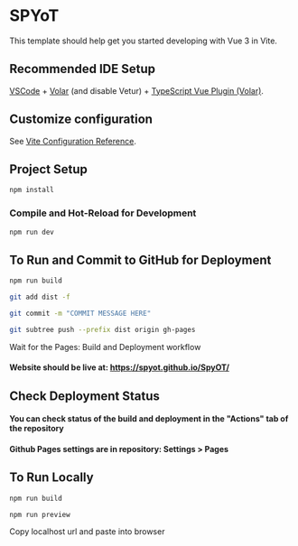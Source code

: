 # SPYoT

This template should help get you started developing with Vue 3 in Vite.

## Recommended IDE Setup

[VSCode](https://code.visualstudio.com/) + [Volar](https://marketplace.visualstudio.com/items?itemName=Vue.volar) (and disable Vetur) + [TypeScript Vue Plugin (Volar)](https://marketplace.visualstudio.com/items?itemName=Vue.vscode-typescript-vue-plugin).

## Customize configuration

See [Vite Configuration Reference](https://vitejs.dev/config/).

## Project Setup

```sh
npm install
```

### Compile and Hot-Reload for Development

```sh
npm run dev
```

## To Run and Commit to GitHub for Deployment
```sh
npm run build
```

```sh
git add dist -f
```

```sh
git commit -m "COMMIT MESSAGE HERE"
```

```sh
git subtree push --prefix dist origin gh-pages
```

Wait for the Pages: Build and Deployment workflow
#### Website should be live at: https://spyot.github.io/SpyOT/

## Check Deployment Status
#### You can check status of the build and deployment in the "Actions" tab of the repository
#### Github Pages settings are in repository: Settings > Pages



## To Run Locally
```sh
npm run build
```

```sh
npm run preview
```
Copy localhost url and paste into browser
